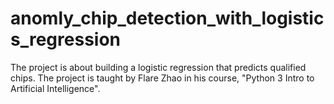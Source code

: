 # anomly_chip_detection_with_logistics_regression
The project is about building a logistic regression that predicts qualified chips. The project is taught by Flare Zhao in his course, "Python 3 Intro to Artificial Intelligence".
